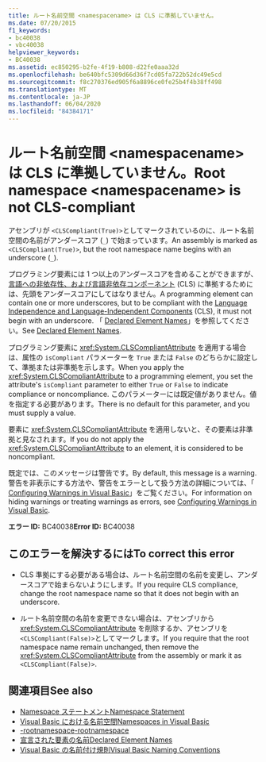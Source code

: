 ```yaml
---
title: ルート名前空間 <namespacename> は CLS に準拠していません。
ms.date: 07/20/2015
f1_keywords:
- bc40038
- vbc40038
helpviewer_keywords:
- BC40038
ms.assetid: ec850295-b2fe-4f19-b808-d22fe0aaa32d
ms.openlocfilehash: be640bfc5309d66d36f7cd05fa722b52dc49e5cd
ms.sourcegitcommit: f8c270376ed905f6a8896ce0fe25b4f4b38ff498
ms.translationtype: MT
ms.contentlocale: ja-JP
ms.lasthandoff: 06/04/2020
ms.locfileid: "84384171"
---
```

# <a name="root-namespace-namespacename-is-not-cls-compliant"></a><span data-ttu-id="d2219-102">ルート名前空間 \<namespacename> は CLS に準拠していません。</span><span class="sxs-lookup"><span data-stu-id="d2219-102">Root namespace \<namespacename> is not CLS-compliant</span></span>
<span data-ttu-id="d2219-103">アセンブリが `<CLSCompliant(True)>`としてマークされているのに、ルート名前空間の名前がアンダースコア (`_`) で始まっています。</span><span class="sxs-lookup"><span data-stu-id="d2219-103">An assembly is marked as `<CLSCompliant(True)>`, but the root namespace name begins with an underscore (`_`).</span></span>  
  
 <span data-ttu-id="d2219-104">プログラミング要素には 1 つ以上のアンダースコアを含めることができますが、[言語への非依存性、および言語非依存コンポーネント](../../standard/language-independence-and-language-independent-components.md) (CLS) に準拠するためには、先頭をアンダースコアにしてはなりません。</span><span class="sxs-lookup"><span data-stu-id="d2219-104">A programming element can contain one or more underscores, but to be compliant with the [Language Independence and Language-Independent Components](../../standard/language-independence-and-language-independent-components.md) (CLS), it must not begin with an underscore.</span></span> <span data-ttu-id="d2219-105">「 [Declared Element Names](../programming-guide/language-features/declared-elements/declared-element-names.md)」を参照してください。</span><span class="sxs-lookup"><span data-stu-id="d2219-105">See [Declared Element Names](../programming-guide/language-features/declared-elements/declared-element-names.md).</span></span>  
  
 <span data-ttu-id="d2219-106">プログラミング要素に <xref:System.CLSCompliantAttribute> を適用する場合は、属性の `isCompliant` パラメーターを `True` または `False` のどちらかに設定して、準拠または非準拠を示します。</span><span class="sxs-lookup"><span data-stu-id="d2219-106">When you apply the <xref:System.CLSCompliantAttribute> to a programming element, you set the attribute's `isCompliant` parameter to either `True` or `False` to indicate compliance or noncompliance.</span></span> <span data-ttu-id="d2219-107">このパラメーターには既定値がありません。値を指定する必要があります。</span><span class="sxs-lookup"><span data-stu-id="d2219-107">There is no default for this parameter, and you must supply a value.</span></span>  
  
 <span data-ttu-id="d2219-108">要素に <xref:System.CLSCompliantAttribute> を適用しないと、その要素は非準拠と見なされます。</span><span class="sxs-lookup"><span data-stu-id="d2219-108">If you do not apply the <xref:System.CLSCompliantAttribute> to an element, it is considered to be noncompliant.</span></span>  
  
 <span data-ttu-id="d2219-109">既定では、このメッセージは警告です。</span><span class="sxs-lookup"><span data-stu-id="d2219-109">By default, this message is a warning.</span></span> <span data-ttu-id="d2219-110">警告を非表示にする方法や、警告をエラーとして扱う方法の詳細については、「 [Configuring Warnings in Visual Basic](/visualstudio/ide/configuring-warnings-in-visual-basic)」をご覧ください。</span><span class="sxs-lookup"><span data-stu-id="d2219-110">For information on hiding warnings or treating warnings as errors, see [Configuring Warnings in Visual Basic](/visualstudio/ide/configuring-warnings-in-visual-basic).</span></span>  
  
 <span data-ttu-id="d2219-111">**エラー ID:** BC40038</span><span class="sxs-lookup"><span data-stu-id="d2219-111">**Error ID:** BC40038</span></span>  
  
## <a name="to-correct-this-error"></a><span data-ttu-id="d2219-112">このエラーを解決するには</span><span class="sxs-lookup"><span data-stu-id="d2219-112">To correct this error</span></span>  
  
- <span data-ttu-id="d2219-113">CLS 準拠にする必要がある場合は、ルート名前空間の名前を変更し、アンダースコアで始まらないようにします。</span><span class="sxs-lookup"><span data-stu-id="d2219-113">If you require CLS compliance, change the root namespace name so that it does not begin with an underscore.</span></span>  
  
- <span data-ttu-id="d2219-114">ルート名前空間の名前を変更できない場合は、アセンブリから <xref:System.CLSCompliantAttribute> を削除するか、アセンブリを `<CLSCompliant(False)>`としてマークします。</span><span class="sxs-lookup"><span data-stu-id="d2219-114">If you require that the root namespace name remain unchanged, then remove the <xref:System.CLSCompliantAttribute> from the assembly or mark it as `<CLSCompliant(False)>`.</span></span>  
  
## <a name="see-also"></a><span data-ttu-id="d2219-115">関連項目</span><span class="sxs-lookup"><span data-stu-id="d2219-115">See also</span></span>

- [<span data-ttu-id="d2219-116">Namespace ステートメント</span><span class="sxs-lookup"><span data-stu-id="d2219-116">Namespace Statement</span></span>](../language-reference/statements/namespace-statement.md)
- [<span data-ttu-id="d2219-117">Visual Basic における名前空間</span><span class="sxs-lookup"><span data-stu-id="d2219-117">Namespaces in Visual Basic</span></span>](../programming-guide/program-structure/namespaces.md)
- [<span data-ttu-id="d2219-118">-rootnamespace</span><span class="sxs-lookup"><span data-stu-id="d2219-118">-rootnamespace</span></span>](../reference/command-line-compiler/rootnamespace.md)
- [<span data-ttu-id="d2219-119">宣言された要素の名前</span><span class="sxs-lookup"><span data-stu-id="d2219-119">Declared Element Names</span></span>](../programming-guide/language-features/declared-elements/declared-element-names.md)
- [<span data-ttu-id="d2219-120">Visual Basic の名前付け規則</span><span class="sxs-lookup"><span data-stu-id="d2219-120">Visual Basic Naming Conventions</span></span>](../programming-guide/program-structure/naming-conventions.md)
